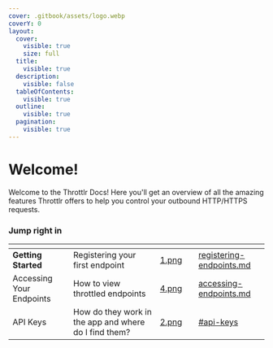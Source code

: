 ```yaml
---
cover: .gitbook/assets/logo.webp
coverY: 0
layout:
  cover:
    visible: true
    size: full
  title:
    visible: true
  description:
    visible: false
  tableOfContents:
    visible: true
  outline:
    visible: true
  pagination:
    visible: true
---
```


# Welcome!

Welcome to the Throttlr Docs! Here you'll get an overview of all the amazing features Throttlr offers to help you control your outbound HTTP/HTTPS requests.

### Jump right in

<table data-view="cards"><thead><tr><th></th><th></th><th data-hidden data-card-cover data-type="files"></th><th data-hidden></th><th data-hidden data-card-target data-type="content-ref"></th></tr></thead><tbody><tr><td><strong>Getting Started</strong></td><td>Registering your first endpoint</td><td><a href=".gitbook/assets/1.png">1.png</a></td><td></td><td><a href="registering-endpoints.md">registering-endpoints.md</a></td></tr><tr><td>Accessing Your Endpoints </td><td>How to view throttled endpoints</td><td><a href=".gitbook/assets/4.png">4.png</a></td><td></td><td><a href="accessing-endpoints.md">accessing-endpoints.md</a></td></tr><tr><td>API Keys </td><td>How do they work in the app and where do I  find them?               </td><td><a href=".gitbook/assets/2.png">2.png</a></td><td></td><td><a href="accessing-endpoints.md#api-keys">#api-keys</a></td></tr></tbody></table>
